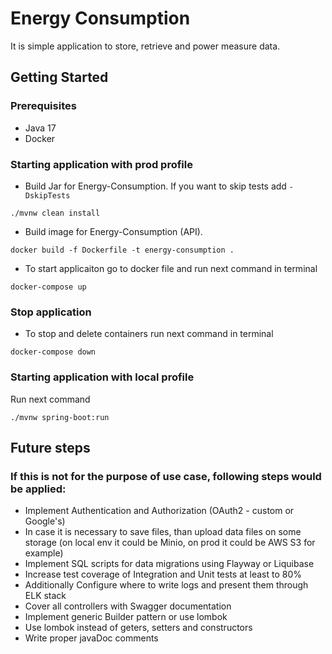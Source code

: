 # Energy Consumption
It is simple application to store, retrieve and power measure data.

## Getting Started
### Prerequisites
* Java 17
* Docker

### Starting application with prod profile

* Build Jar for Energy-Consumption. If you want to skip tests add `-DskipTests`
```
./mvnw clean install
```
* Build image for Energy-Consumption (API). 
```
docker build -f Dockerfile -t energy-consumption .
```

* To start applicaiton go to docker file and run next command in terminal
```
docker-compose up
```

### Stop application
* To stop and delete containers run next command in terminal
```
docker-compose down
```

### Starting application with local profile
Run next command
```
./mvnw spring-boot:run
```

## Future steps
### If this is not for the purpose of use case, following steps would be applied:
- Implement Authentication and Authorization (OAuth2 - custom or Google's)
- In case it is necessary to save files, than upload data files on some storage (on local env it could be Minio, on prod it could be AWS S3 for example)
- Implement SQL scripts for data migrations using Flayway or Liquibase
- Increase test coverage of Integration and Unit tests at least to 80%
- Additionally Configure where to write logs and present them through ELK stack
- Cover all controllers with Swagger documentation
- Implement generic Builder pattern or use lombok
- Use lombok instead of geters, setters and constructors
- Write proper javaDoc comments

